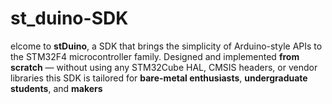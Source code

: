 # st_duino-SDK
elcome to **stDuino**, a SDK that brings the simplicity of Arduino-style APIs to the STM32F4 microcontroller family. Designed and implemented **from scratch** — without using any STM32Cube HAL, CMSIS headers, or vendor libraries this SDK is tailored for **bare-metal enthusiasts**, **undergraduate students**, and **makers**  
